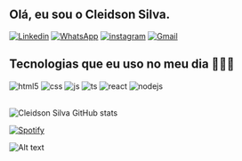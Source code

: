 ## Olá, eu sou o Cleidson Silva.
[![Linkedin](https://img.shields.io/badge/LinkedIn-0077B5?style=for-the-badge&logo=linkedin&logoColor=white
)](https://www.linkedin.com/in/cleidson-silva-a374292a4/)
[![WhatsApp](https://img.shields.io/badge/WhatsApp-25D366?style=for-the-badge&logo=whatsapp&logoColor=white
)](https://contate.me/cleidsondeselvolvedor)
[![instagram](https://img.shields.io/badge/Instagram-E4405F?style=for-the-badge&logo=instagram&logoColor=white
)](https://www.instagram.com/the_clei/)
[![Gmail](https://img.shields.io/badge/Gmail-D14836?style=for-the-badge&logo=gmail&logoColor=white
)](mailto:cleidison85@gmail.com?subject=%F0%9F%97%AF%EF%B8%8F%F0%9F%97%AF%EF%B8%8F%F0%9F%97%AF%EF%B8%8F&body=Ol%C3%A1%2C%20Cleidson%20Silva.%20Tudo%20bem%20%3F)

## Tecnologias que eu uso no meu dia 👨🏽‍💻

<div style="display: inline_block">
  <img align="center" alt="html5" src="https://img.shields.io/badge/HTML5-E34F26?style=for-the-badge&logo=html5&logoColor=white" />
  <img align="center" alt="css" src="https://img.shields.io/badge/CSS3-1572B6?style=for-the-badge&logo=css3&logoColor=white" />
  <img align="center" alt="js" src="https://img.shields.io/badge/JavaScript-F7DF1E?style=for-the-badge&logo=javascript&logoColor=black" />
  <img align="center" alt="ts" src="https://img.shields.io/badge/TypeScript-007ACC?style=for-the-badge&logo=typescript&logoColor=white" />
  <img align="center" alt="react" src="https://img.shields.io/badge/React-20232A?style=for-the-badge&logo=react&logoColor=61DAFB" />
  <img align="center" alt="nodejs" src="https://img.shields.io/badge/Node.js-43853D?style=for-the-badge&logo=node.js&logoColor=white" />
</div><br/>

![Cleidson Silva GitHub stats](https://github-readme-stats.vercel.app/api?username=cleidsondeselvolvedor&show_icons=true&theme=radical)

[![Spotify](https://img.shields.io/badge/Spotify-1ED760?&style=for-the-badge&logo=spotify&logoColor=white
)](https://open.spotify.com/user/12142142592?si=a658abcf491148c8)

![Alt text](https://spotify-recently-played-readme.vercel.app/api?user=12142142592&unique={true|1|on|yes})


